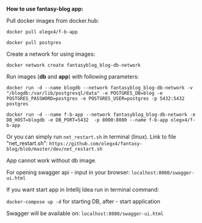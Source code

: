 **How to use fantasy-blog app:**

Pull docker images from docker.hub:

`docker pull olegx4/f-b-app`

`docker pull postgres`

Create a network for using images:

`docker network create fantasyblog_blog-db-network`

Run images (**db** and **app**) with following parameters:

`docker run -d --name blogdb --network fantasyblog_blog-db-network -v "/blogdb:/var/lib/postgresql/data" -e POSTGRES_DB=blog -e POSTGRES_PASSWORD=postgres -e POSTGRES_USER=postgres -p 5432:5432 postgres`

`docker run -d --name f-b-app --network fantasyblog_blog-db-network -e DB_HOST=blogdb -e DB_PORT=5432  -p 8000:8080 --name f-b-app olegx4/f-b-app`

Or you can simply run `net_restart.sh` in terminal (linux).
Link to file "net_restart.sh":
`https://github.com/olegx4/fantasy-blog/blob/master/dev/net_restart.sh`

App cannot work without db image.

For opening swagger api - input in your browser:
`localhost:8000/swagger-ui.html`

If you want start app in Intellij Idea run in terminal command:

`docker-compose up -d` for starting DB, after - start application

Swagger will be available on:
`localhost:8080/swagger-ui.html`